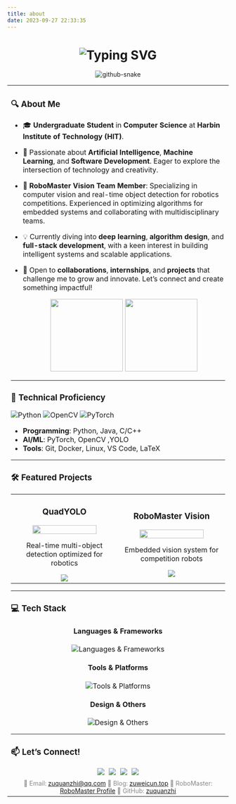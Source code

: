 ```yaml
---
title: about
date: 2023-09-27 22:33:35
---
```

<!-- **本科在读，计算机与电子通信专业，热爱思考，接受新知，时常反省，偶尔emo**
## Contact Me
**EMail:** 
        zuquanzhi@foxmail.com
        zuweicun@gmail.com
**GitHub:** https://github.com/zuquanzhi -->

<div align="center">

  <!-- 动态渐变标题 -->
  <h1 align="center">
    <img src="https://readme-typing-svg.demolab.com?font=Fira+Code&weight=600&size=32&duration=4000&pause=1000&color=00C2FF&background=FFFFFF00&center=true&vCenter=true&width=500&lines=Hello%2C+I'm+Zuquanzhi;RoboMaster+Vision+Engineer;AI+%26+OpenCV+Developer" alt="Typing SVG" />
  </h1>
    </a>
  <!-- Snake Code Contribution Map 贪吃蛇代码贡献图 -->
  <picture>
    <source media="(prefers-color-scheme: dark)" srcset="https://cdn.jsdelivr.net/gh/sun0225SUN/sun0225SUN/profile-snake-contrib/github-contribution-grid-snake-dark.svg" />
    <source media="(prefers-color-scheme: light)" srcset="https://cdn.jsdelivr.net/gh/sun0225SUN/sun0225SUN/profile-snake-contrib/github-contribution-grid-snake.svg" />
    <img alt="github-snake" src="https://cdn.jsdelivr.net/gh/sun0225SUN/sun0225SUN/profile-snake-contrib/github-contribution-grid-snake-dark.svg" />
  </picture>

</div>

<table>
  
<tr><td>

### 🔍 About Me  
* 🎓 **Undergraduate Student** in **Computer Science** at **Harbin Institute of Technology (HIT)**.  

* 🧠 Passionate about **Artificial Intelligence**, **Machine Learning**, and **Software Development**. Eager to explore the intersection of technology and creativity.  

* 🤖 **RoboMaster Vision Team Member**: Specializing in computer vision and real-time object detection for robotics competitions. Experienced in optimizing algorithms for embedded systems and collaborating with multidisciplinary teams.  

* 💡 Currently diving into **deep learning**, **algorithm design**, and **full-stack development**, with a keen interest in building intelligent systems and scalable applications.  

* 🤝 Open to **collaborations**, **internships**, and **projects** that challenge me to grow and innovate. Let’s connect and create something impactful!  

  <!-- 统计卡片组 -->
  <div align="center">
    <img height="165" src="https://github-readme-stats.vercel.app/api?username=zuquanzhi&show_icons=true&theme=dark&hide_border=true&include_all_commits=true" />
    <img height="165" src="https://github-readme-stats.vercel.app/api/top-langs/?username=zuquanzhi&layout=compact&theme=dark&hide_border=true" />
  </div>


--- 
  <!-- 技能进度条 -->
  ### 🚀 Technical Proficiency  
  ![Python](https://img.shields.io/badge/Python-Expert-3776AB?logo=python&logoColor=white)
  ![OpenCV](https://img.shields.io/badge/OpenCV-Advanced-5C3EE8?logo=opencv&logoColor=white)
  ![PyTorch](https://img.shields.io/badge/PyTorch-Intermediate-EE4C2C?logo=pytorch&logoColor=white)

- **Programming**: Python, Java, C/C++
- **AI/ML**: PyTorch, OpenCV  ,YOLO
- **Tools**: Git, Docker, Linux, VS Code, LaTeX  

---

  <!-- 项目展示卡片 -->
  ### 🛠️ Featured Projects
  <table>
    <tr>
      <td width="50%">
        <h3 align="center">QuadYOLO</h3>
        <div align="center">  
          <img src="https://img.shields.io/badge/YOLO-00FFFF?style=flat&logo=YOLO&logoColor=black" width="80%"/>
          <p>Real-time multi-object detection optimized for robotics</p>
          <a href="https://github.com/zuquanzhi/QuadYOLO">
            <img src="https://img.shields.io/badge/CODE-3DA639?style=for-the-badge&logo=github&logoColor=white"/>
          </a>
        </div>
      </td>
      <td width="50%">
        <h3 align="center">RoboMaster Vision</h3>
        <div align="center">  
          <img src="https://img.shields.io/badge/RoboMaster-FF4D4D?style=for-the-badge&logo=data:image/svg+xml;base64,PHN2ZyB4bWxucz0iaHR0cDovL3d3dy53My5vcmcvMjAwMC9zdmciIHZpZXdCb3g9IjAgMCAyNCAyNCI+PHBhdGggZmlsbD0iI0ZGRkZGRiIgZD0iTTEyIDJhMTAgMTAgMCAwIDEgMTAgMTBjMCA1LjUyMy00LjQ3NyAxMC0xMCAxMFMyIDEyLjUyMyAyIDEyIDYuNDc3IDIgMTIgMnptMCAyYTggOCAwIDAgMC04IDhjMCA0LjQxOCAzLjU4MiA4IDggOHM4LTMuNTgyIDgtOC0zLjU4Mi04LTgtOHoiLz48L3N2Zz4=" width="80%"/>
          <p>Embedded vision system for competition robots</p>
          <a href="https://github.com/zuquanzhi/RoboMaster-Vision">
            <img src="https://img.shields.io/badge/CODE-FF6F61?style=for-the-badge&logo=robot&logoColor=white"/>
          </a>
        </div>
      </td>
    </tr>
  </table>

--- 
### 💻 Tech Stack
<div align="center">

  <!-- 技术栈分类 -->
  <h4>Languages & Frameworks</h4>
  <div style="display: flex; justify-content: center; gap: 10px; flex-wrap: wrap;">
    <img src="https://skillicons.dev/icons?i=py,c,cpp,java,ts,react,nodejs,tensorflow,pytorch" alt="Languages & Frameworks" />
  </div>

  <h4>Tools & Platforms</h4>
  <div style="display: flex; justify-content: center; gap: 10px; flex-wrap: wrap;">
    <img src="https://skillicons.dev/icons?i=git,github,docker,kubernetes,aws,linux,vscode,idea" alt="Tools & Platforms" />
  </div>

  <h4>Design & Others</h4>
  <div style="display: flex; justify-content: center; gap: 10px; flex-wrap: wrap;">
    <img src="https://skillicons.dev/icons?i=ps,ai,figma,blender" alt="Design & Others" />
  </div>
</div>

---

### 📫 Let’s Connect!  
<div align="center">

  <!-- 联系方式卡片 -->
  <div style="display: flex; justify-content: center; gap: 10px; flex-wrap: wrap;">
    <!-- Email -->
    <a href="mailto:zuquanzhi@qq.com">
      <img src="https://img.shields.io/badge/Email-30B980?style=for-the-badge&logo=gmail&logoColor=white&labelColor=151515" />
    </a>
    <!-- Blog -->
    <a href="https://zuweicun.top/">
      <img src="https://img.shields.io/badge/Blog-FF5722?style=for-the-badge&logo=blogger&logoColor=white&labelColor=151515" />
    </a>
    <!-- RoboMaster -->
    <a href="https://www.robomaster.com/">
      <img src="https://img.shields.io/badge/RoboMaster-FF6F61?style=for-the-badge&logo=robot&logoColor=white&labelColor=151515" />
    </a>
    <!-- GitHub -->
    <a href="https://github.com/zuquanzhi">
      <img src="https://img.shields.io/badge/GitHub-181717?style=for-the-badge&logo=github&logoColor=white&labelColor=151515" />
    </a>
  </div>

  <!-- 联系方式文字 -->
  <div style="margin-top: 10px; font-size: 14px; color: #888;">
    📧 Email: <a href="mailto:zuquanzhi@qq.com">zuquanzhi@qq.com</a>    
    🔗 Blog: <a href="https://zuweicun.top/">zuweicun.top</a>    
    🤖 RoboMaster: <a href="https://www.robomaster.com/">RoboMaster Profile</a>    
    🐙 GitHub: <a href="https://github.com/zuquanzhi">zuquanzhi</a>  
  </div>
</div>

